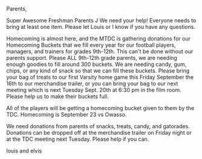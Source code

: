 Parents,

 Super Awesome Freshman Parents J We need your help!  Everyone needs to bring at least one item. Please let Louis or I know if you have any questions.

Homecoming is almost here, and the MTDC is gathering donations for our Homecoming Buckets that we fill every year for our football players, managers, and trainers for grades 9th-12th. This can't be done without our parents support. Please ALL 9th-12th grade parents, we are needing enough goodies to fill around 300 buckets. We are needing candy, gum, chips, or any kind of snack so that we can fill these buckets. Please bring your bag of treats to our first Varsity home game this Friday September the 16th to our merchandise trailer, or you can bring your bag to our next meeting which is next Tuesday Sept. 20th at 6:30 pm in the film room. Please help us to make their buckets full.



All of the players will be getting a homecoming bucket given to them by the TDC.  Homecoming is September 23 vs Owasso.

We need donations from parents of snacks, treats, candy, and gatorades.  Donations can be dropped off at the merchandise trailer on Friday night or at the TDC meeting next Tuesday.  Please help if you can.

louis and elvis